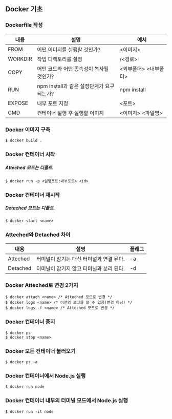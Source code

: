 ## Docker 기초

### Dockerfile 작성

| 내용    | 설명                                      | 예시                  |
| ------- | ----------------------------------------- | --------------------- |
| FROM    | 어떤 이미지를 실행할 것인가?              | <이미지>              |
| WORKDIR | 작업 디렉토리를 설정                      | /<경로>               |
| COPY    | 어떤 코드와 어떤 종속성이 복사될 것인가?  | <외부폴더> <내부폴더> |
| RUN     | npm install과 같은 설정단계가 요구되는가? | npm install           |
| EXPOSE  | 내부 포트 지정                            | <포트>                |
| CMD     | 컨테이너 실행 후 실행할 이미지            | <이미지> <파일명>     |

### Docker 이미지 구축

```
$ docker build .
```

### Docker 컨테이너 시작

##### Atteched 모드는 디폴트.

```
$ docker run -p <실행포트:내부포트> <id>
```

### Docker 컨테이너 재시작

##### Detached 모드는 디폴트.

```
$ docker start <name>
```

### Atteched와 Detached 차이

| 내용     | 설명                                     | 플래그 |
| -------- | ---------------------------------------- | ------ |
| Atteched | 터미널이 잠기는 대신 터미널과 연결 된다. | -a     |
| Detached | 터미널이 잠기지 않고 터미널과 분리 된다. | -d     |

### Docker Atteched로 변경 2가지

```
$ docker attach <name> /* Atteched 모드로 변경 */
$ docker logs <name> /* 이전의 로그를 볼 수 있음(변경 아님) */
$ docker logs -f <name> /* Atteched 모드로 변경 */
```

### Docker 컨테이너 중지

```
$ docker ps
$ docker stop <name>
```

### Docker 모든 컨테이너 불러오기

```
$ docker ps -a
```

### Docker 컨테이너에서 Node.js 실행

```
$ docker run node
```

### Docker 컨테이너 내부의 터미널 모드에서 Node.js 실행

```
$ docker run -it node
```
